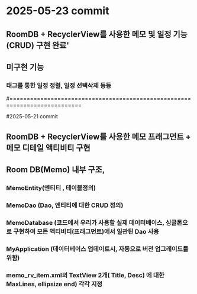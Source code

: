 # 2025-05-23 commit

## RoomDB + RecyclerView를 사용한 메모 및 일정 기능(CRUD) 구현 완료'

## 미구현 기능
### 태그를 통한 일정 정렬, 일정 선택삭제 등등















#===========================================================================

#2025-05-21 commit

## RoomDB + RecyclerView를 사용한 메모 프래그먼트 + 메모 디테일 액티비티 구현


## Room DB(Memo) 내부 구조, 
### MemoEntity(엔티티 , 테이블정의)
### MemoDao (Dao, 엔티티에 대한 CRUD 정의)
### MemoDatabase (코드에서 우리가 사용할 실제 데이터베이스, 싱글톤으로 구현하여 모든 액티비티(프래그먼트)에서 일관된 Dao 사용
### MyApplication (데이터베이스 업데이트시, 자동으로 버전 업그레이드를 위함)




### memo_rv_item.xml의 TextView 2개( Title, Desc) 에 대한 MaxLines, ellipsize end) 각각 지정



